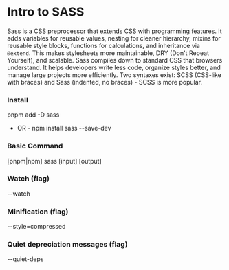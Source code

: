 # Intro to SASS
Sass is a CSS preprocessor that extends CSS with programming features. It adds variables for reusable values, nesting for cleaner hierarchy, mixins for reusable style blocks, functions for calculations, and inheritance via `@extend`. This makes stylesheets more maintainable, DRY (Don't Repeat Yourself), and scalable. Sass compiles down to standard CSS that browsers understand. It helps developers write less code, organize styles better, and manage large projects more efficiently. Two syntaxes exist: SCSS (CSS-like with braces) and Sass (indented, no braces) - SCSS is more popular.

### Install
pnpm add -D sass
- OR -
npm install sass --save-dev

### Basic Command
[pnpm|npm] sass [input] [output]

### Watch (flag)
--watch

### Minification (flag)
--style=compressed

### Quiet depreciation messages (flag)
--quiet-deps